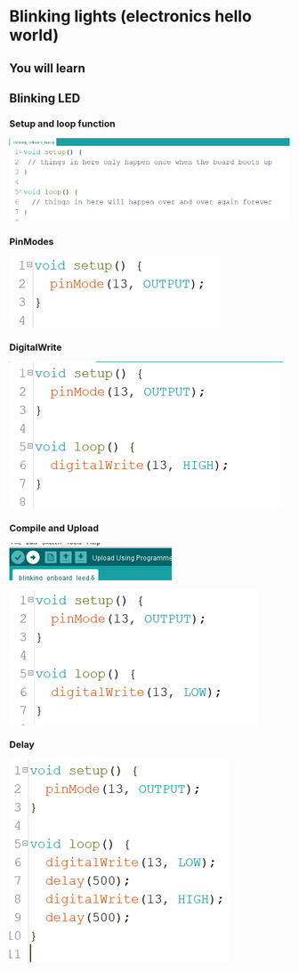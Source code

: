# Blinking lights (electronics hello world)

## You will learn

## Blinking LED 

### Setup and loop function

![](2021-05-19-18-56-15.png)

### PinModes

![](2021-05-19-18-56-34.png)

### DigitalWrite

![](2021-05-19-18-57-05.png)

### Compile and Upload

![](2021-05-19-18-57-28.png)

![](2021-05-19-18-57-56.png)


### Delay

![](2021-05-19-18-58-15.png)

